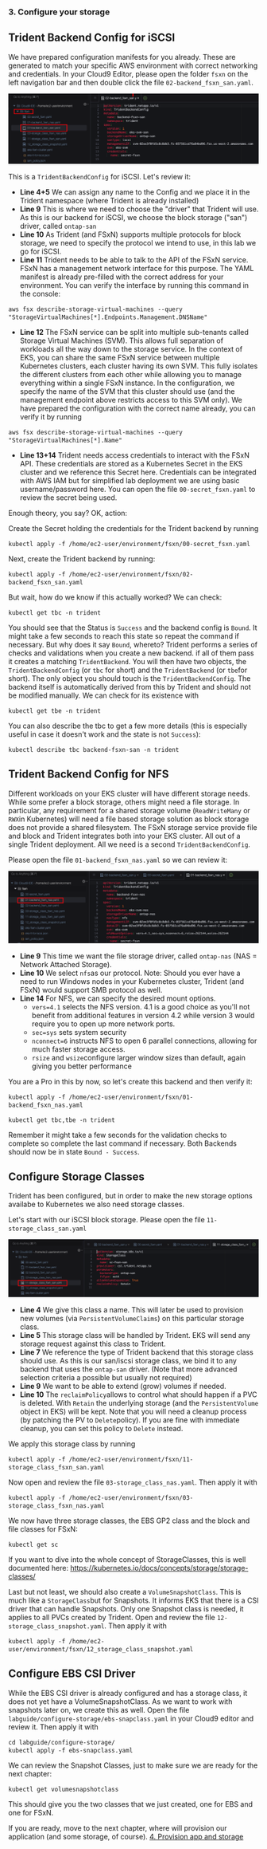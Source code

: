### 3. Configure your storage

## Trident Backend Config for iSCSI

We have prepared configuration manifests for you already. These are generated to match your specific AWS environment with correct networking and credentials. In your Cloud9 Editor, please open the folder `fsxn` on the left navigation bar and then double click the file `02-backend_fsxn_san.yaml`.

![](/labguide/images/Cloud9-backend-san.png)

This is a `TridentBackendConfig` for iSCSI. Let's review it:

- **Line 4+5** We can assign any name to the Config and we place it in the Trident namespace (where Trident is already installed)
- **Line 9** This is where we need to choose the "driver" that Trident will use. As this is our backend for iSCSI, we choose the block storage ("san") driver, called `ontap-san`
- **Line 10** As Trident (and FSxN) supports multiple protocols for block storage, we need to specify the protocol we intend to use, in this lab we go for iSCSI.
- **Line 11** Trident needs to be able to talk to the API of the FSxN service. FSxN has a management network interface for this purpose. The YAML manifest is already pre-filled with the correct address for your environment. You can verify the interface by running this command in the console:

```console
aws fsx describe-storage-virtual-machines --query "StorageVirtualMachines[*].Endpoints.Management.DNSName"
```

- **Line 12** The FSxN service can be split into multiple sub-tenants called Storage Virtual Machines (SVM). This allows full separation of workloads all the way down to the storage service. In the context of EKS, you can share the same FSxN service between multiple Kubernetes clusters, each cluster having its own SVM. This fully isolates the different clusters from each other while allowing you to manage everything within a single FSxN instance. In the configuration, we specify the name of the SVM that this cluster should use (and the management endpoint above restricts access to this SVM only). We have prepared the configuration with the correct name already, you can verify it by running

```console
aws fsx describe-storage-virtual-machines --query "StorageVirtualMachines[*].Name"
```

- **Line 13+14** Trident needs access credentials to interact with the FSxN API. These credentials are stored as a Kubernetes Secret in the EKS cluster and we reference this Secret here. Credentials can be integrated with AWS IAM but for simplified lab deployment we are using basic username/password here. You can open the file `00-secret_fsxn.yaml` to review the secret being used.

Enough theory, you say? OK, action:

Create the Secret holding the credentials for the Trident backend by running

```console
kubectl apply -f /home/ec2-user/environment/fsxn/00-secret_fsxn.yaml
```

Next, create the Trident backend by running:

```console
kubectl apply -f /home/ec2-user/environment/fsxn/02-backend_fsxn_san.yaml
```

But wait, how do we know if this actually worked? We can check:

```console
kubectl get tbc -n trident
```

You should see that the Status is `Success` and the backend config is `Bound`. It might take a few seconds to reach this state so repeat the command if necessary. But why does it say `Bound`, whereto? Trident performs a series of checks and validations when you create a new backend. if all of them pass it creates a matching `TridentBackend`. You will then have two objects, the `TridentBackendConfig` (or `tbc` for short) and the `TridentBackend` (or `tbe`for short). The only object you should touch is the `TridentBackendConfig`. The backend itself is automatically derived from this by Trident and should not be modified manually. We can check for its existence with

```console
kubectl get tbe -n trident
```

You can also describe the tbc to get a few more details (this is especially useful in case it doesn't work and the state is not `Success`):

```console
kubectl describe tbc backend-fsxn-san -n trident
```

## Trident Backend Config for NFS

Different workloads on your EKS cluster will have different storage needs. While some prefer a block storage, others might need a file storage. In particular, any requirement for a shared storage volume (`ReadWriteMany` or `RWX`in Kubernetes) will need a file based storage solution as block storage does not provide a shared filesystem. The FSxN storage service provide file and block and Trident integrates both into your EKS cluster. All out of a single Trident deployment. All we need is a second `TridentBackendConfig`.

Please open the file `01-backend_fsxn_nas.yaml` so we can review it:

![](/labguide/images/Cloud9-backend-nas.png)

- **Line 9** This time we want the file storage driver, called `ontap-nas` (NAS = Network Attached Storage).
- **Line 10** We select `nfs`as our protocol. Note: Should you ever have a need to run Windows nodes in your Kubernetes cluster, Trident (and FSxN) would support SMB protocol as well.
- **Line 14** For NFS, we can specify the desired mount options.
  - `vers=4.1` selects the NFS version. 4.1 is a good choice as you'll not benefit from additional features in version 4.2 while version 3 would require you to open up more network ports.
  - `sec=sys` sets system security
  - `nconnect=6` instructs NFS to open 6 parallel connections, allowing for much faster storage access.
  - `rsize` and `wsize`configure larger window sizes than default, again giving you better performance

You are a Pro in this by now, so let's create this backend and then verify it:

```console
kubectl apply -f /home/ec2-user/environment/fsxn/01-backend_fsxn_nas.yaml
```

```console
kubectl get tbc,tbe -n trident
```

Remember it might take a few seconds for the validation checks to complete so complete the last command if necessary. Both Backends should now be in state `Bound - Success`.

## Configure Storage Classes

Trident has been configured, but in order to make the new storage options availabe to Kubernetes we also need storage classes.

Let's start with our iSCSI block storage. Please open the file `11-storage_class_san.yaml`

![](/labguide/images/Cloud9-backend-sc-san.png)

- **Line 4** We give this class a name. This will later be used to provision new volumes (via `PersistentVolumeClaims`) on this particular storage class.
- **Line 5** This storage class will be handled by Trident. EKS will send any storage request against this class to Trident.
- **Line 7** We reference the type of Trident backend that this storage class should use. As this is our san/iscsi storage class, we bind it to any backend that uses the `ontap-san` driver. (Note that more advanced selection criteria a possible but usually not required)
- **Line 9** We want to be able to extend (grow) volumes if needed.
- **Line 10** The `reclaimPolicy`allows to control what should happen if a PVC is deleted. With `Retain` the underlying storage (and the `PersistentVolume` object in EKS) will be kept. Note that you will need a cleanup process (by patching the PV to `Delete`policy). If you are fine with immediate cleanup, you can set this policy to `Delete` instead.

We apply this storage class by running

```console
kubectl apply -f /home/ec2-user/environment/fsxn/11-storage_class_fsxn_san.yaml
```

Now open and review the file `03-storage_class_nas.yaml`. Then apply it with

```console
kubectl apply -f /home/ec2-user/environment/fsxn/03-storage_class_fsxn_nas.yaml
```

We now have three storage classes, the EBS GP2 class and the block and file classes for FSxN:

```console
kubectl get sc
```

If you want to dive into the whole concept of StorageClasses, this is well documented here: https://kubernetes.io/docs/concepts/storage/storage-classes/

Last but not least, we should also create a `VolumeSnapshotClass`. This is much like a `StorageClass`but for Snapshots. It informs EKS that there is a CSI driver that can handle Snapshots. Only one Snapshot class is needed, it applies to all PVCs created by Trident. Open and review the file `12-storage_class_snapshot.yaml`. Then apply it with

```console
kubectl apply -f /home/ec2-user/environment/fsxn/12_storage_class_snapshot.yaml
```

## Configure EBS CSI Driver

While the EBS CSI driver is already configured and has a storage class, it does not yet have a VolumeSnapshotClass. As we want to work with snapshots later on, we create this as well. Open the file `labguide/configure-storage/ebs-snapclass.yaml` in your Cloud9 editor and review it. Then apply it with

```console
cd labguide/configure-storage/
kubectl apply -f ebs-snapclass.yaml
```

We can review the Snapshot Classes, just to make sure we are ready for the next chapter:

```console
kubectl get volumesnapshotclass
```

This should give you the two classes that we just created, one for EBS and one for FSxN.

If you are ready, move to the next chapter, where will provision our application (and some storage, of course). [4. Provision app and storage](/labguide/provisining-demoapp)

